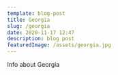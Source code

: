 ```yaml
---
template: blog-post
title: Georgia
slug: /georgia
date: 2020-11-17 12:47
description: blog post
featuredImage: /assets/georgia.jpg
---
```

Info about Georgia